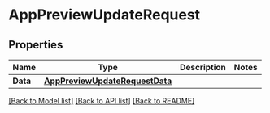 # AppPreviewUpdateRequest

## Properties

Name | Type | Description | Notes
------------ | ------------- | ------------- | -------------
**Data** | [**AppPreviewUpdateRequestData**](AppPreviewUpdateRequest_data.md) |  | 

[[Back to Model list]](../README.md#documentation-for-models) [[Back to API list]](../README.md#documentation-for-api-endpoints) [[Back to README]](../README.md)


